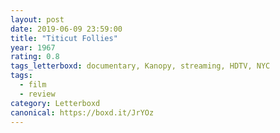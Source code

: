 ```yaml
---
layout: post 
date: 2019-06-09 23:59:00
title: "Titicut Follies"
year: 1967
rating: 0.8
tags_letterboxd: documentary, Kanopy, streaming, HDTV, NYC
tags:
  - film
  - review
category: Letterboxd
canonical: https://boxd.it/JrYOz
---
```

